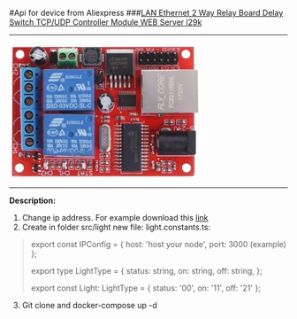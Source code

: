 #Api for device from Aliexpress 
###[LAN Ethernet 2 Way Relay Board Delay Switch TCP/UDP Controller Module WEB Server l29k](https://aliexpress.ru/item/33050514379.html?_ga=2.242428992.316938242.1645105790-376335923.1618405037&_gac=1.120285818.1641815546.CjwKCAiAz--OBhBIEiwAG1rIOgmPigZdn3MVOJuo-jF4RMoMRjiF6-5deDkZ-otm3hgyZZoZLsSZYRoCA3cQAvD_BwE&sku_id=67379683442&spm=a2g39.orderlist.0.0.5c194aa6WJs8iX)
***
![Relay module](./img/lANRelayBoardSwitch.jpg)
***
**Description:**
1. Change ip address. For example download this [link](./img/SR-201.zip)
2. Create in folder src/light new file: light.constants.ts:
> export const IPConfig = {
host: 'host your node',
port: 3000 (example)
};
>
>export type LightType = {
status: string,
on: string,
off: string,
};
>
>export const Light: LightType = {
status: '00',
on: '11',
off: '21'
};
3. Git clone and docker-compose up -d